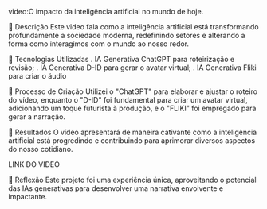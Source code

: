 video:O impacto da inteligência artificial no mundo de hoje.

📒 Descrição
Este video fala como a inteligência artificial está transformando profundamente a sociedade moderna, redefinindo setores e alterando a forma como interagimos com o mundo ao nosso redor.

🤖 Tecnologias Utilizadas
. IA Generativa ChatGPT para roteirização e revisão;
. IA Generativa D-ID para gerar o avatar virtual;
. IA Generativa Fliki para criar o áudio

🧐 Processo de Criação
Utilizei o "ChatGPT" para elaborar e ajustar o roteiro do vídeo, enquanto o "D-ID" foi fundamental para criar um avatar virtual, adicionando um toque futurista à produção, e o "FLIKI" foi empregado para gerar a narração.

🚀 Resultados
O vídeo apresentará de maneira cativante como a inteligência artificial está progredindo e contribuindo para aprimorar diversos aspectos do nosso cotidiano.

LINK DO VIDEO

💭 Reflexão 
Este projeto foi uma experiência única, aproveitando o potencial das IAs generativas para desenvolver uma narrativa envolvente e impactante.



